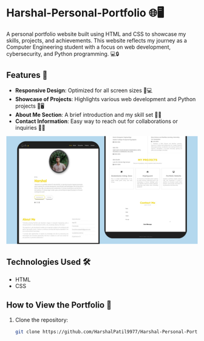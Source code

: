 # Harshal-Personal-Portfolio 🌐🖥️

A personal portfolio website built using HTML and CSS to showcase my skills, projects, and achievements. This website reflects my journey as a Computer Engineering student with a focus on web development, cybersecurity, and Python programming. 💻🔒

## Features 🚀
- **Responsive Design**: Optimized for all screen sizes 📱💻
- **Showcase of Projects**: Highlights various web development and Python projects 📂🖥️
- **About Me Section**: A brief introduction and my skill set 👨‍💻
- **Contact Information**: Easy way to reach out for collaborations or inquiries 📧🤝

![Preview Img](files/preview.jpeg)

## Technologies Used 🛠️
- HTML
- CSS

## How to View the Portfolio 👀
1. Clone the repository:
   ```bash
   git clone https://github.com/HarshalPatil9977/Harshal-Personal-Portfolio.git
